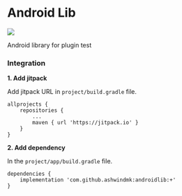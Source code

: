 # Android Lib

[![](https://jitpack.io/v/ashwindmk/androidlib.svg)](https://jitpack.io/#ashwindmk/androidlib)

Android library for plugin test

### Integration

**1. Add jitpack**

Add jitpack URL in `project/build.gradle` file.

```
allprojects {
    repositories {
        ...
        maven { url 'https://jitpack.io' }
    }
}
```

**2. Add dependency**

In the `project/app/build.gradle` file.

```
dependencies {
    implementation 'com.github.ashwindmk:androidlib:+'
}
```
